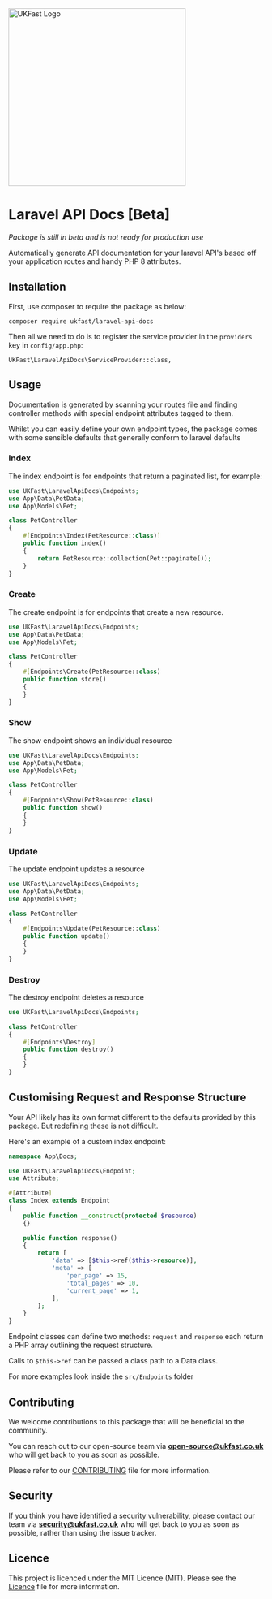 <img src="https://images.ukfast.co.uk/logos/ukfast/441x126_transparent_strapline.png" alt="UKFast Logo" width="350px" height="auto" />

# Laravel API Docs [Beta]

*Package is still in beta and is not ready for production use*

Automatically generate API documentation for your laravel API's based off your application routes and handy PHP 8 attributes.

## Installation

First, use composer to require the package as below:

```
composer require ukfast/laravel-api-docs
```

Then all we need to do is to register the service provider in the `providers` key in `config/app.php`:

```
UKFast\LaravelApiDocs\ServiceProvider::class,
```

## Usage

Documentation is generated by scanning your routes file and finding controller methods with special endpoint attributes tagged to them.

Whilst you can easily define your own endpoint types, the package comes with some sensible defaults that generally conform to laravel defaults

### Index

The index endpoint is for endpoints that return a paginated list, for example:

```php
use UKFast\LaravelApiDocs\Endpoints;
use App\Data\PetData;
use App\Models\Pet;

class PetController
{
    #[Endpoints\Index(PetResource::class)]
    public function index()
    {
        return PetResource::collection(Pet::paginate());
    }
}
```

### Create

The create endpoint is for endpoints that create a new resource.

```php
use UKFast\LaravelApiDocs\Endpoints;
use App\Data\PetData;
use App\Models\Pet;

class PetController
{
    #[Endpoints\Create(PetResource::class)
    public function store()
    {
    }
}
```

### Show

The show endpoint shows an individual resource

```php
use UKFast\LaravelApiDocs\Endpoints;
use App\Data\PetData;
use App\Models\Pet;

class PetController
{
    #[Endpoints\Show(PetResource::class)
    public function show()
    {
    }
}
```

### Update

The update endpoint updates a resource

```php
use UKFast\LaravelApiDocs\Endpoints;
use App\Data\PetData;
use App\Models\Pet;

class PetController
{
    #[Endpoints\Update(PetResource::class)
    public function update()
    {
    }
}
```

### Destroy

The destroy endpoint deletes a resource

```php
use UKFast\LaravelApiDocs\Endpoints;

class PetController
{
    #[Endpoints\Destroy]
    public function destroy()
    {
    }
}
```

## Customising Request and Response Structure

Your API likely has its own format different to the defaults provided by this package. But redefining these is not difficult.

Here's an example of a custom index endpoint:

```php
namespace App\Docs;

use UKFast\LaravelApiDocs\Endpoint;
use Attribute;

#[Attribute]
class Index extends Endpoint
{
    public function __construct(protected $resource)
    {}

    public function response()
    {
        return [
            'data' => [$this->ref($this->resource)],
            'meta' => [
                'per_page' => 15,
                'total_pages' => 10,
                'current_page' => 1,
            ],
        ];
    }
}
```

Endpoint classes can define two methods: `request` and `response` each return a PHP array outlining the request structure.

Calls to `$this->ref` can be passed a class path to a Data class.

For more examples look inside the `src/Endpoints` folder

## Contributing

We welcome contributions to this package that will be beneficial to the community.

You can reach out to our open-source team via **open-source@ukfast.co.uk** who will get back to you as soon as possible.

Please refer to our [CONTRIBUTING](CONTRIBUTING.md) file for more information.


## Security

If you think you have identified a security vulnerability, please contact our team via **security@ukfast.co.uk** who will get back to you as soon as possible, rather than using the issue tracker.


## Licence

This project is licenced under the MIT Licence (MIT). Please see the [Licence](LICENCE) file for more information.
